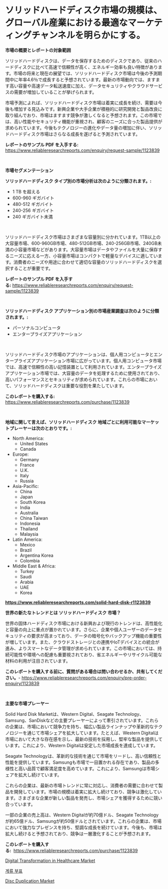 <p><h1>ソリッドハードディスク市場の規模は、グローバル産業における最適なマーケティングチャンネルを明らかにする。</h1></p><p><strong>市場の概要とレポートの対象範囲</strong></p>
<p><p>ソリッドハードディスクは、データを保存するためのディスクであり、従来のハードディスクに比べて高速で信頼性が高く、エネルギー効率も良い特徴があります。市場の将来と現在の展望では、ソリッドハードディスク市場は今後の予測期間中に年率4.6％で成長すると予想されています。最新の市場動向では、ますます高い容量や高速データ転送速度に加え、データセキュリティやクラウドサービスの需要が増加していることが挙げられます。</p><p>市場予測によれば、ソリッドハードディスク市場は着実に成長を続け、需要は今後も増加する見込みです。新興企業や大手企業が積極的に研究開発と製品改良に取り組んでおり、市場はますます競争が激しくなると予想されます。この市場では、高い性能やセキュリティ機能が重視され、顧客のニーズに合った製品提供が求められています。今後もテクノロジーの進化やデータ量の増加に伴い、ソリッドハードディスク市場はさらなる成長を遂げると予測されています。</p></p>
<p><strong>レポートのサンプル PDF を入手する:</strong> <a href="https://www.reliableresearchreports.com/enquiry/request-sample/1123839">https://www.reliableresearchreports.com/enquiry/request-sample/1123839</a></p>
<p>&nbsp;</p>
<p><strong>市場セグメンテーション</strong></p>
<p><strong>ソリッドハードディスク タイプ別の市場分析は次のように分類されます。:</strong></p>
<p><ul><li>1 TB を超える</li><li>600-960 ギガバイト</li><li>480-512 ギガバイト</li><li>240-256 ギガバイト</li><li>240 ギガバイト未満</li></ul></p>
<p>&nbsp;</p>
<p><p>ソリッドハードディスク市場はさまざまな容量別に分かれています。1TB以上の大容量市場、600-960GB市場、480-512GB市場、240-256GB市場、240GB未満の小容量市場などがあります。大容量市場はデータやファイルを大量に保存するニーズに応える一方、小容量市場はコンパクトで軽量なデバイスに適しています。消費者のニーズや用途に合わせて適切な容量のソリッドハードディスクを選択することが重要です。</p></p>
<p><strong>レポートのサンプル PDF を入手する:</strong>&nbsp;<a href="https://www.reliableresearchreports.com/enquiry/request-sample/1123839">https://www.reliableresearchreports.com/enquiry/request-sample/1123839</a></p>
<p>&nbsp;</p>
<p><strong> ソリッドハードディスク アプリケーション別の市場産業調査は次のように分類されます。:</strong></p>
<p><ul><li>パーソナルコンピュータ</li><li>エンタープライズアプリケーション</li></ul></p>
<p>&nbsp;</p>
<p><p>ソリッドハードディスク市場のアプリケーションは、個人用コンピュータとエンタープライズアプリケーション市場に広がっています。個人用コンピュータ市場では、高速で信頼性の高い記憶装置として利用されています。エンタープライズアプリケーション市場では、大容量のデータを処理するために使用されており、高いパフォーマンスとセキュリティが求められています。これらの市場において、ソリッドハードディスクは重要な役割を果たしています。</p></p>
<p><strong>このレポートを購入する:</strong>&nbsp; <a href="https://www.reliableresearchreports.com/purchase/1123839">https://www.reliableresearchreports.com/purchase/1123839</a></p>
<p>&nbsp;</p>
<p><strong>地域に関して言えば、ソリッドハードディスク 地域ごとに利用可能なマーケットプレーヤーは次のとおりです。:</strong></p>
<p><ul>
    <li>
        North America:
        <ul>
            <li>United States</li>
            <li>Canada</li>
        </ul>
    </li>
    <li>
        Europe:
        <ul>
            <li>Germany</li>
            <li>France</li>
            <li>U.K.</li>
            <li>Italy</li>
            <li>Russia</li>
        </ul>
    </li>
    <li>
        Asia-Pacific:
        <ul>
            <li>China</li>
            <li>Japan</li>
            <li>South Korea</li>
            <li>India</li>
            <li>Australia</li>
            <li>China Taiwan</li>
            <li>Indonesia</li>
            <li>Thailand</li>
            <li>Malaysia</li>
        </ul>
    </li>
    <li>
        Latin America:
        <ul>
            <li>Mexico</li>
            <li>Brazil</li>
            <li>Argentina Korea</li>
            <li>Colombia</li>
        </ul>
    </li>
    <li>
        Middle East & Africa:
        <ul>
            <li>Turkey</li>
            <li>Saudi</li>
            <li>Arabia</li>
            <li>UAE</li>
            <li>Korea</li>
        </ul>
    </li>
    </ul></p>
<p><strong><a href="https://www.reliableresearchreports.com/solid-hard-disk-r1123839">https://www.reliableresearchreports.com/solid-hard-disk-r1123839</a></strong>&nbsp;</p>
<p><strong>世界の新たなトレンドとは ソリッドハードディスク 市場？</strong></p>
<p><p>世界の固体ハードディスク市場における新興および現行のトレンドは、高性能化と容量の向上に重点が置かれています。さらに、企業や個人ユーザーのデータセキュリティの要求が高まっており、データの暗号化やバックアップ機能の重要性が増しています。また、クラウドストレージとの連携やIoTデバイスとの統合が進み、よりスマートなデータ管理が求められています。この市場においては、持続可能性や環境への配慮も重要視されており、省エネルギーやリサイクル可能な材料の利用が注目されています。</p></p>
<p><strong>このレポートを購入する前に、質問がある場合は問い合わせるか、共有してください。</strong>- <a href="https://www.reliableresearchreports.com/enquiry/pre-order-enquiry/1123839">https://www.reliableresearchreports.com/enquiry/pre-order-enquiry/1123839</a></p>
<p>&nbsp;</p>
<p><strong>主要な市場プレーヤー</strong></p>
<p><p>Solid Hard Disk Marketは、Western Digital、Seagate Technology、Samsung、SanDiskなどの主要プレーヤーによって牽引されています。これらの企業は、市場において競争力を持ち、幅広い製品ラインナップや革新的なテクノロジーを通じて市場シェアを拡大しています。たとえば、Western Digitalは市場において大きな存在感を示し、最新の技術を採用し、堅牢な製品を提供しています。これにより、Western Digitalは安定した市場成長を達成しています。</p><p>Seagate Technologyは、革新的な技術を通じて市場をリードし、高い信頼性と性能を提供しています。Samsungも市場で一目置かれる存在であり、製品の多様性と高い品質で顧客満足度を高めています。これにより、Samsungは市場シェアを拡大し続けています。</p><p>これらの企業は、最新の市場トレンドに常に対応し、消費者の需要に合わせて製品を開発しています。市場の規模は着実に拡大し続けており、競争は激化しています。さまざまな企業が新しい製品を発売し、市場シェアを獲得するために競い合っています。</p><p>一部の企業の売上高は、Western Digitalが約70億ドル、Seagate Technologyが約65億ドル、Samsungが約50億ドルとされています。これらの企業は、市場において強力なプレゼンスを持ち、堅調な成長を続けています。今後も、市場は拡大し続けると予想されており、競争は一層激化することが予想されます。</p></p>
<p><strong>このレポートを購入する:</strong>&nbsp;&nbsp;<a href="https://www.reliableresearchreports.com/purchase/1123839">https://www.reliableresearchreports.com/purchase/1123839</a></p>
<p><p><a href="https://github.com/Glendatilghmankmgz0rbhwpy/Market-Research-Report-List-2/blob/main/digital-transformation-in-healthcare-market.md">Digital Transformation in Healthcare Market</a></p><p><a href="https://github.com/fernandotryO5lson96765/Market-Research-Report-List-1/blob/main/562869322532.md">계류 부표</a></p><p><a href="https://github.com/dx0328/Market-Research-Report-List-2/blob/main/disc-duplication-market.md">Disc Duplication Market</a></p></p>